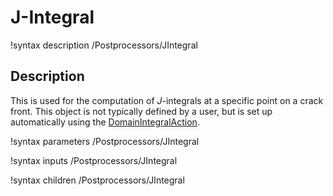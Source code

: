 # J-Integral

!syntax description /Postprocessors/JIntegral

## Description

This is used for the computation of $J$-integrals at a specific point on a crack front. This object is not typically defined by a user, but is set up automatically using the [DomainIntegralAction](/DomainIntegralAction.md).

!syntax parameters /Postprocessors/JIntegral

!syntax inputs /Postprocessors/JIntegral

!syntax children /Postprocessors/JIntegral
